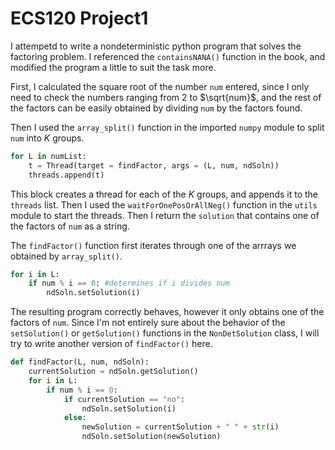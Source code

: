 # ECS120 Project1

I attempetd to write a nondeterministic python program that
solves the factoring problem. I referenced the `containsNANA()` function in the book, and modified the program a little to suit the task more.

First, I calculated the square root of the number `num` entered, since I only need to check the numbers ranging from 2 to $\sqrt{num}$, and the rest of the factors can be easily obtained by dividing `num` by the factors found. 

Then I used the `array_split()` function in the imported `numpy` module to split `num` into *K* groups.
```python
for L in numList:
    t = Thread(target = findFactor, args = (L, num, ndSoln))
    threads.append(t)
```
This block creates a thread for each of the *K* groups, and appends it to the `threads` list. Then I used the `waitForOnePosOrAllNeg()` function in the `utils` module to start the threads. Then I return the `solution` that contains one of the factors of `num` as a string.

The `findFactor()` function first iterates through one of the arrrays we obtained by `array_split()`.
```python
for i in L:
    if num % i == 0: #determines if i divides num
        ndSoln.setSolution(i)
```
The resulting program correctly behaves, however it only obtains one of the factors of `num`. Since I'm not entirely sure about the behavior of the `setSolution()` or `getSolution()` functions in the `NonDetSolution` class, I will try to write another version of `findFactor()` here.

```python
def findFactor(L, num, ndSoln):
    currentSolution = ndSoln.getSolution()
    for i in L:
        if num % i == 0:
            if currentSolution == "no":
                ndSoln.setSolution(i)
            else:
                newSolution = currentSolution + " " + str(i)
                ndSoln.setSolution(newSolution)
```
